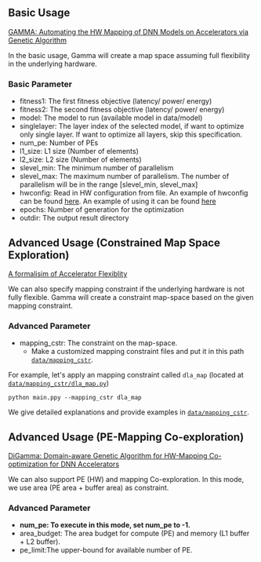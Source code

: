 ## Basic Usage ##
[GAMMA: Automating the HW Mapping of DNN Models on
Accelerators via Genetic Algorithm](https://dl.acm.org/doi/10.1145/3400302.3415639)

In the basic usage, Gamma will create a map space assuming full flexibility in the underlying hardware.
### Basic Parameter ###
* fitness1: The first fitness objective (latency/ power/ energy)
* fitness2: The second fitness objective (latency/ power/ energy)
* model: The model to run (available model in data/model)
* singlelayer: The layer index of the selected model, if want to optimize only single layer. If want to optimize all layers, skip this specification.
* num_pe: Number of PEs
* l1_size: L1 size (Number of elements)
* l2_size: L2 size (Number of elements)
* slevel_min: The minimum number of parallelism
* slevel_max: The maximum number of parallelism. The number of parallelism will be in the range [slevel_min, slevel_max]
* hwconfig: Read in HW configuration from file. An example of hwconfig can be found [here](data/HWconfigs/hw_config.m). An example of using it can be found [here](../run_gamma_with_hwconfig.sh)
* epochs: Number of generation for the optimization
* outdir: The output result directory



## Advanced Usage (Constrained Map Space Exploration) ##
[A formalisim of Accelerator Flexiblity](https://dl.acm.org/doi/10.1145/3530907)

We can also specify mapping constraint if the underlying hardware is not fully flexible. Gamma will create a constraint map-space based on the given mapping constraint.
### Advanced Parameter ###
* mapping_cstr: The constraint on the map-space.
  * Make a customized mapping constraint files and put it in this path [``data/mapping_cstr``](../../data/mapping_cstr).   

For example, let's apply an mapping constraint called ``dla_map`` (located at [``data/mapping_cstr/dla_map.py``](../../data/mapping_cstr/dla_map.py))
```
python main.ppy --mapping_cstr dla_map
```

We give detailed explanations and provide examples in [``data/mapping_cstr``](../../data/mapping_cstr).


## Advanced Usage (PE-Mapping Co-exploration) ##
[DiGamma: Domain-aware Genetic Algorithm for HW-Mapping Co-optimization for DNN Accelerators](https://arxiv.org/pdf/2201.11220.pdf)

We can also support PE (HW) and mapping Co-exploration. In this mode, we use area (PE area + buffer area) as constraint.
### Advanced Parameter ###
* **num_pe: To execute in this mode, set num_pe to -1.**
* area_budget: The area budget for compute (PE) and memory (L1 buffer + L2 buffer).
* pe_limit:The upper-bound for available number of PE.

